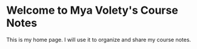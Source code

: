# Welcome to Mya Volety's Course Notes

This is my home page. I will use it to organize and share my course notes.